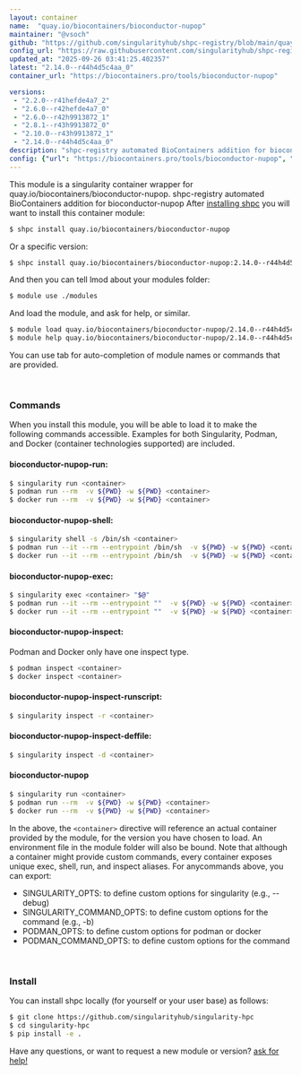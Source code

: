 ```yaml
---
layout: container
name:  "quay.io/biocontainers/bioconductor-nupop"
maintainer: "@vsoch"
github: "https://github.com/singularityhub/shpc-registry/blob/main/quay.io/biocontainers/bioconductor-nupop/container.yaml"
config_url: "https://raw.githubusercontent.com/singularityhub/shpc-registry/main/quay.io/biocontainers/bioconductor-nupop/container.yaml"
updated_at: "2025-09-26 03:41:25.402357"
latest: "2.14.0--r44h4d5c4aa_0"
container_url: "https://biocontainers.pro/tools/bioconductor-nupop"

versions:
 - "2.2.0--r41hefde4a7_2"
 - "2.6.0--r42hefde4a7_0"
 - "2.6.0--r42h9913872_1"
 - "2.8.1--r43h9913872_0"
 - "2.10.0--r43h9913872_1"
 - "2.14.0--r44h4d5c4aa_0"
description: "shpc-registry automated BioContainers addition for bioconductor-nupop"
config: {"url": "https://biocontainers.pro/tools/bioconductor-nupop", "maintainer": "@vsoch", "description": "shpc-registry automated BioContainers addition for bioconductor-nupop", "latest": {"2.14.0--r44h4d5c4aa_0": "sha256:32b12043ddbd9bc6a17c06bb3050381bd05fc46e14c5fbdcc4a29a07cc03afa1"}, "tags": {"2.2.0--r41hefde4a7_2": "sha256:570f4d0cb7bb3299f4ba501423a3958c3b46bb50e96da4a4032319d029f54223", "2.6.0--r42hefde4a7_0": "sha256:b56c214c8285b07f716059a3005475ff33c05de044b123e571991a33064bf2e5", "2.6.0--r42h9913872_1": "sha256:21bc34d6f8dadb3ed29f769e9e2fe90d773e900e27ad146817ff98e4bd9abbe1", "2.8.1--r43h9913872_0": "sha256:2d7db9cedbabc8bcd9e595f56f38ac8870bedfdc52c85f734a53766482b3c584", "2.10.0--r43h9913872_1": "sha256:10f555500b063f0413566fae2b861d860b693f02a1fd89787420196c72304c7b", "2.14.0--r44h4d5c4aa_0": "sha256:32b12043ddbd9bc6a17c06bb3050381bd05fc46e14c5fbdcc4a29a07cc03afa1"}, "docker": "quay.io/biocontainers/bioconductor-nupop"}
---
```


This module is a singularity container wrapper for quay.io/biocontainers/bioconductor-nupop.
shpc-registry automated BioContainers addition for bioconductor-nupop
After [installing shpc](#install) you will want to install this container module:


```bash
$ shpc install quay.io/biocontainers/bioconductor-nupop
```

Or a specific version:

```bash
$ shpc install quay.io/biocontainers/bioconductor-nupop:2.14.0--r44h4d5c4aa_0
```

And then you can tell lmod about your modules folder:

```bash
$ module use ./modules
```

And load the module, and ask for help, or similar.

```bash
$ module load quay.io/biocontainers/bioconductor-nupop/2.14.0--r44h4d5c4aa_0
$ module help quay.io/biocontainers/bioconductor-nupop/2.14.0--r44h4d5c4aa_0
```

You can use tab for auto-completion of module names or commands that are provided.

<br>

### Commands

When you install this module, you will be able to load it to make the following commands accessible.
Examples for both Singularity, Podman, and Docker (container technologies supported) are included.

#### bioconductor-nupop-run:

```bash
$ singularity run <container>
$ podman run --rm  -v ${PWD} -w ${PWD} <container>
$ docker run --rm  -v ${PWD} -w ${PWD} <container>
```

#### bioconductor-nupop-shell:

```bash
$ singularity shell -s /bin/sh <container>
$ podman run --it --rm --entrypoint /bin/sh  -v ${PWD} -w ${PWD} <container>
$ docker run --it --rm --entrypoint /bin/sh  -v ${PWD} -w ${PWD} <container>
```

#### bioconductor-nupop-exec:

```bash
$ singularity exec <container> "$@"
$ podman run --it --rm --entrypoint ""  -v ${PWD} -w ${PWD} <container> "$@"
$ docker run --it --rm --entrypoint ""  -v ${PWD} -w ${PWD} <container> "$@"
```

#### bioconductor-nupop-inspect:

Podman and Docker only have one inspect type.

```bash
$ podman inspect <container>
$ docker inspect <container>
```

#### bioconductor-nupop-inspect-runscript:

```bash
$ singularity inspect -r <container>
```

#### bioconductor-nupop-inspect-deffile:

```bash
$ singularity inspect -d <container>
```



#### bioconductor-nupop

```bash
$ singularity run <container>
$ podman run --rm  -v ${PWD} -w ${PWD} <container>
$ docker run --rm  -v ${PWD} -w ${PWD} <container>
```


In the above, the `<container>` directive will reference an actual container provided
by the module, for the version you have chosen to load. An environment file in the
module folder will also be bound. Note that although a container
might provide custom commands, every container exposes unique exec, shell, run, and
inspect aliases. For anycommands above, you can export:

 - SINGULARITY_OPTS: to define custom options for singularity (e.g., --debug)
 - SINGULARITY_COMMAND_OPTS: to define custom options for the command (e.g., -b)
 - PODMAN_OPTS: to define custom options for podman or docker
 - PODMAN_COMMAND_OPTS: to define custom options for the command

<br>

### Install

You can install shpc locally (for yourself or your user base) as follows:

```bash
$ git clone https://github.com/singularityhub/singularity-hpc
$ cd singularity-hpc
$ pip install -e .
```

Have any questions, or want to request a new module or version? [ask for help!](https://github.com/singularityhub/singularity-hpc/issues)
